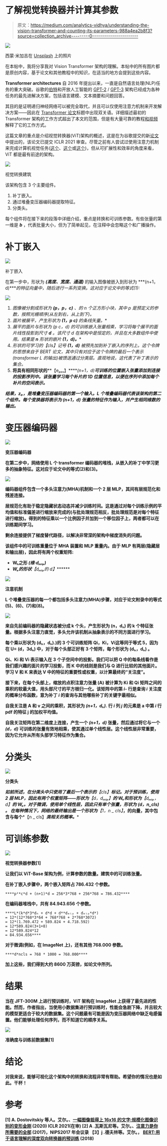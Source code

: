 # 了解视觉转换器并计算其参数

> 原文：<https://medium.com/analytics-vidhya/understanding-the-vision-transformer-and-counting-its-parameters-988a4ea2b8f3?source=collection_archive---------0----------------------->

![](img/84be4301f60d7e051662c567e7306f6b.png)

西蒙·米加吉在 [Unsplash](https://unsplash.com?utm_source=medium&utm_medium=referral) 上的照片

在本帖中，我将分享我对 Vision Transformer 架构的理解。本帖中的所有图片都是原创内容，基于论文和其他教程中的知识，在适当的地方会提到这些内容。

**Transformer architectures** 自 2016 年提出以来，一直是自然语言处理(NLP)任务的重大突破。谷歌的[伯特](https://arxiv.org/pdf/1810.04805.pdf)和开放人工智能的 [GPT-2](https://d4mucfpksywv.cloudfront.net/better-language-models/language_models_are_unsupervised_multitask_learners.pdf) / [GPT-3](https://arxiv.org/abs/2005.14165) 架构已经成为各种任务的最先进解决方案，包括语言建模、文本摘要和问题回答。

其目的是证明递归神经网络可以被完全取代，并且可以仅使用注意力机制来开发解决方案——因此在 [Transformer 论文](https://papers.nips.cc/paper/7181-attention-is-all-you-need.pdf)标题中出现双关语。详细描述最初的 Transformer 架构的工作方式超出了本文的范围，但是有大量可靠的教程[和视频](https://lilianweng.github.io/lil-log/2018/06/24/attention-attention.html)解释了它的工作方式。

这篇文章的重点是介绍视觉转换器(ViT)架构的概述，这是在为谷歌提交的新[论文](https://openreview.net/pdf?id=YicbFdNTTy)中提出的，该论文已提交 ICLR 2021 审查。尽管之前有人尝试过使用注意力机制来完成计算机视觉任务([这个](https://papers.nips.cc/paper/2019/file/3416a75f4cea9109507cacd8e2f2aefc-Paper.pdf)、[这个](https://arxiv.org/pdf/1904.10509.pdf)或[这个](https://arxiv.org/pdf/1906.02634.pdf))，但从可扩展性和效率的角度来看，ViT 都是最有前途的架构。

![](img/47d129f7cf089c7f1c489ff77f15afee.png)

视觉转换建筑

该架构包含 3 个主要组件。

1.  补丁嵌入。
2.  通过堆叠变压器编码器提取特征。
3.  分类头。

每个组件将在接下来的段落中详细介绍，重点是转换和可训练参数。有些张量的第一维是 ***b*** ，代表批量大小，但为了简单起见，在注释中会忽略这个和广播操作。

# 补丁嵌入

![](img/c8dcae124f14308ac43a68d3d36a2ed4.png)

补丁嵌入

在第一步中，形状为 ***(高度、宽度、通道)*** 的输入图像被嵌入到形状为 ***(n+1，d)****的特征向量中，随后进行一系列变换。这对应于论文中的等式(1):*

*![](img/3fbf762de68146d82752634c31d55d65.png)*

1.  *图像被分割成形状为 ***(p，p，c)*** 、的 *n* 个正方形小块，其中 *p* 是预定义的参数，按照光栅顺序(从左到右，从上到下)。*
2.  *面片被展平，产生形状为 ***(1，p *c)*** *的*条线矢量。***
3.  **展平的面片与形状为 **(p *c，d)** 的**可训练**嵌入张量相乘，学习将每个展平的面片线性投影到尺寸 ***d*** 。该尺寸 *d* 在架构中是恒定的，并且在大多数组件中使用。结果是 ***n*** 形状的嵌片 ***(1，d)。*****
4.  **形状的可学习的*【cls】*记号 ***(1，d)*** 被预先加到补丁嵌入的序列上。这个令牌的思想来自于 BERT 论文，其中只有对应于这个令牌的最后一个表示(transformer L 的输出)被馈送通过分类层。直观地说，这代表了补丁表示的集合。**
5.  **将具有相同形状的****【eₚₒₛ】*****(n+1，d)****可训练的位置嵌入张量添加到连接的投影序列中。该张量学习每个补片的 1D 位置信息，以便在序列中添加每个补片的空间表示。*****

*****结果，z₀，是堆叠变压器编码器的第一个输入。L 个堆叠编码器代表该架构的第二个组件。每个变换器将表示为 ***(n+1，d)*** 张量的特征作为输入，并产生相同维数的输出。*****

# ****变压器编码器****

****![](img/2da316e73551fcbf8877d9bd55667b4e.png)****

****变压器编码器****

****在第二步中，网络使用 L 个 transformer 编码器的堆栈，从嵌入的补丁中学习更多的抽象特征。这对应于论文中的等式(2)和(3)。****

****![](img/28e7c9cd140e03c0ded356b03da99c70.png)****

****编码器组件包含一个多头注意力(MHA)机制和一个 2 层 MLP，其间有层规范化和残差连接。****

****层规范化有助于稳定隐藏状态动态并减少训练时间。这是通过对每个训练示例的平均值和标准偏差进行缩放来完成的(与批处理规范相反，批处理规范是对每个特征进行缩放)。得到的特征乘以一个比例因子并加到一个移位因子上，两者都可以在训练期间学习。****

****剩余连接提供了梯度替代路径，以解决非常深的架构中梯度消失的问题。****

****该组件中的可训练重量位于 MHA 装置和 MLP 重量内。由于 MLP 有两层(隐藏层和输出层)，因此将有两个权重矩阵:****

*   ****Wₕ之形 ***(维·dₘₗₚ)*******
*   ****Wₒ的形状***【dₘₗₚ的 d】*******

****![](img/93fead71a2f2e5fbd9cedbdc40300646.png)****

****注意机制****

****L 个堆叠变压器的每一个都包括多头注意力(MHA)步骤，对应于论文附录中的等式(5)、(6)、(7)和(8)。****

****![](img/155d394f985e68b83d3473cddc877c73.png)****

****来自先前编码器的隐藏状态被分成 k 个头，产生形状为 **(n，dₕ)** 的 k 个特征张量。根据多头注意力直觉，多头允许该机制从抽象表示的不同方面进行学习。****

****每个乘以形状为 **(dₕ，dₕ).)的 3 个可训练矩阵 Qi，Ki，Vi**这等同于等式 5，因为在 U= **(d，3dₕ)** 中，对于每个头部正好有 3 个矩阵，每个形状为 **(dₕ，dₕ)** 。****

****Qi、Ki 和 Vi 表示输入在 3 个子空间中的投影。我们可以把 Q 中的每条线看作是我们感兴趣的面片的学习投影，而 K 中的线则是我们与 Q 进行比较的其他面片。学习 V 和 K 来表达 V 中的特征的重要性或权重，以计算最终的“关注度”。****

****接下来，在每个头部上，缩放的点积注意力张量 **(A)** 被计算为 **Ki** 和 **Qi** 矩阵之间的乘积的软最大值，用头部尺寸的平方根归一化。该矩阵中的第 *i-* 行是查询 *i* 关注度的概率分布函数，意为补丁 *i* 的查询与其他哪些补丁的关键字最相似。****

****自我关注是 **A** 和 **v** 之间的乘积，其形状为 ***(n+1，dₕ).*** 行 *i* 列 *j* 的元素是 a 中第 *i* 行 pdf 的特征 j 的加权平均值。****

****自我关注矩阵在第二维度上连接，产生一个 ***(n+1，d)*** 张量，然后通过将它与一个 ***(d，d)*** **可训练的**张量有效地相乘，使其通过单个线性层。这个线性层非常重要，因为它允许从所有头部学习特征作为集合。****

# ****分类头****

****![](img/605f72e1ed3176180d6834068c11b585.png)****

****分类头****

****如前所述，在分类头中只使用了最后一个表示的***【cls】***标记。对于预训练，使用 2 层 MLP，因此有两个权重矩阵——形状为***【d，dₘₗₚ】***的 Wₕ和形状为***【dₘₗₚ，d】***的 Wₒ。对于微调，使用单个线性层，因此只有单个张量，形状为 ***(d，n_cls)*** *。* 在每种情况下，网络的最终输出是一个形状为***【1，n _ cls】***，的向量，其中包含与每个***【n _ cls】***类相关的概率。****

# ****可训练参数****

****![](img/2a263f9cc039ebed8b08f868f35fb578.png)****

****视觉转换器参数[1]****

****让我们以 ViT-Base 架构为例，计算参数的数量。建筑中的可训练张量。****

****在补丁嵌入步骤中，两个嵌入矩阵占 786.432 个参数。****

```
****p²*c*d + (n+1)*d = 256*3*768 + 256*768 = 786.432****
```

****在编码器堆栈中，共有 84.943.656 个参数。****

```
****L*(k*d*3*dₕ + d*d + d**dₘₗₚ + dₘₗₚ*d*) 
= 12*(12*768*3*64 + 768*768 + 2*768*3072) 
= 12*(1.769.472 + 589.824 + 4.718.592) 
= 12*589.824(3+1+8)
= 12*589.824*12
= 84.934.656****
```

****对于微调(例如，在 ImageNet 上)，还有其他 768.000 参数。****

```
****d*ncls = 768 * 1000 = 768.000****
```

****加上这些，我们得到大约 8600 万英镑，如论文中所列。****

# ****结果****

****当在 JFT-300M 上进行预训练时，ViT 架构在 ImageNet 上获得了最先进的性能。然而，作者指出，当使用小数据集进行预训练时，性能会急剧下降，并且较大的模型更适合于较大的数据集。这个问题最有可能是因为变压器网络中缺乏电感偏置。他们能够处理任何序列，而不知道它的顺序关系。****

****![](img/7079a07a6278df435fb3514612904a39.png)****

****准确度与训练前数据集[1]****

# ****结论****

****对我来说，能够可视化这个架构中的转换和流程非常有帮助。希望你的情况也是如此。干杯！****

# ****参考****

****[1] A. Dostovitskiy 等人。艾尔。、[一幅图像抵得上 16x16 的文字:规模化图像识别的变形金刚](https://arxiv.org/pdf/2010.11929.pdf) (2020) ICLR 2021(在审)
[2] A .瓦斯瓦尼等。艾尔。、[注意力是你所需要的全部](https://papers.nips.cc/paper/7181-attention-is-all-you-need.pdf) (2017)，NIPS2017 年会议录
【3】j .德夫林等。艾尔。， [BERT:用于语言理解的深度双向转换器的预训练](https://arxiv.org/pdf/1810.04805.pdf) (2018)****